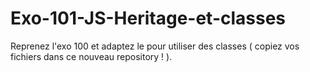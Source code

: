 # Exo-101-JS-Heritage-et-classes

Reprenez l'exo 100 et adaptez le pour utiliser des classes ( copiez vos fichiers dans ce nouveau repository ! ).
